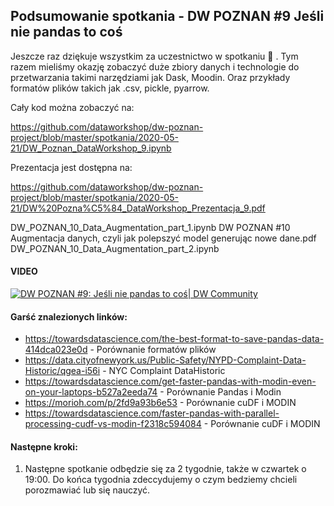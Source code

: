 ## Podsumowanie spotkania - DW POZNAN #9 Jeśli nie pandas to coś

Jeszcze raz dziękuje wszystkim za uczestnictwo w spotkaniu 🙂 . Tym razem mieliśmy okazję zobaczyć duże zbiory danych i technologie do przetwarzania takimi narzędziami jak Dask, Moodin. Oraz przykłady formatów plików takich jak .csv, pickle, pyarrow.

Cały kod można zobaczyć na:

https://github.com/dataworkshop/dw-poznan-project/blob/master/spotkania/2020-05-21/DW_Poznan_DataWorkshop_9.ipynb

Prezentacja jest dostępna na:

https://github.com/dataworkshop/dw-poznan-project/blob/master/spotkania/2020-05-21/DW%20Pozna%C5%84_DataWorkshop_Prezentacja_9.pdf

DW_POZNAN_10_Data_Augmentation_part_1.ipynb
DW POZNAN #10 Augmentacja danych, czyli jak polepszyć model generując nowe dane.pdf
DW_POZNAN_10_Data_Augmentation_part_2.ipynb

#### VIDEO

[![DW POZNAN #9: Jeśli nie pandas to coś| DW Community
](http://img.youtube.com/vi/A0fnRB_Kt7k/0.jpg)](https://youtu.be/A0fnRB_Kt7k)


#### Garść znalezionych linków:

* https://towardsdatascience.com/the-best-format-to-save-pandas-data-414dca023e0d - Porównanie formatów plików
* https://data.cityofnewyork.us/Public-Safety/NYPD-Complaint-Data-Historic/qgea-i56i - NYC Complaint DataHistoric
* https://towardsdatascience.com/get-faster-pandas-with-modin-even-on-your-laptops-b527a2eeda74 - Porównanie Pandas i Modin
* https://morioh.com/p/2fd9a93b6e53 - Porównanie cuDF i MODIN
* https://towardsdatascience.com/faster-pandas-with-parallel-processing-cudf-vs-modin-f2318c594084 - Porównanie cuDF i MODIN

#### Następne kroki:

1. Następne spotkanie odbędzie się za 2 tygodnie, także w czwartek o 19:00. Do końca tygodnia zdeccydujemy o czym bedziemy chcieli porozmawiać lub się nauczyć.

   
